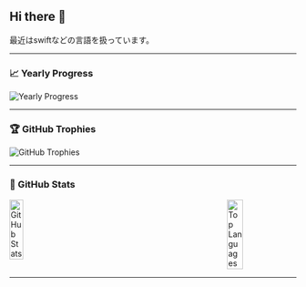 ## Hi there 👋

最近はswiftなどの言語を扱っています。

---

### 📈 Yearly Progress

![Yearly Progress](https://github-profile-summary-cards.vercel.app/api/cards/profile-details?username=PenginPenPen&theme=dark)

---
### 🏆 GitHub Trophies

![GitHub Trophies](https://github-profile-trophy.vercel.app/?username=PenginPenPen&theme=dark&no-bg=true)

---
### 🚀 GitHub Stats

<div style="display: flex; flex-direction: row; justify-content: space-between; align-items: flex-start;">
  <a href="https://github.com/PenginPenPen/github-readme-stats">
    <img src="https://github-readme-stats.vercel.app/api?username=PenginPenPen&count_private=true&show_icons=true&theme=chartreuse-dark" alt="GitHub Stats" width="48%" />
  </a>

  <a href="https://github.com/PenginPenPen/github-readme-stats">
    <img src="https://github-readme-stats.vercel.app/api/top-langs/?username=PenginPenPen&langs_count=8&theme=chartreuse-dark" alt="Top Languages" width="48%" />
  </a>
</div>

---


